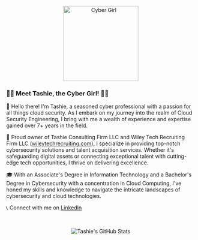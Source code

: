 <!-- Cyber Girl GitHub Profile -->
<p align="center">
  <img src="https://your-image-url.com" alt="Cyber Girl" width="200"/>
</p>

### 👩‍💻 Meet Tashie, the Cyber Girl! 👩‍💻

👋 Hello there! I'm Tashie, a seasoned cyber professional with a passion for all things cloud security. As I embark on my journey into the realm of Cloud Security Engineering, I bring with me a wealth of experience and expertise gained over 7+ years in the field.

💼 Proud owner of Tashie Consulting Firm LLC and Wiley Tech Recruiting Firm LLC ([wileytechrecruiting.com](https://www.wileytechrecruiting.com)), I specialize in providing top-notch cybersecurity solutions and talent acquisition services. Whether it's safeguarding digital assets or connecting exceptional talent with cutting-edge tech opportunities, I thrive on delivering excellence.

🎓 With an Associate's Degree in Information Technology and a Bachelor's Degree in Cybersecurity with a concentration in Cloud Computing, I've honed my skills and knowledge to navigate the intricate landscapes of cybersecurity and cloud technologies.

📞 Connect with me on [LinkedIn](https://www.linkedin.com/in/tashiewiley)  

</br>

<!-- GitHub Stats -->
<p align="center">
  <img src="https://github-readme-stats.vercel.app/api?username=TechGirl-Tashie&show_icons=true&theme=radical" alt="Tashie's GitHub Stats"/>
</p>

